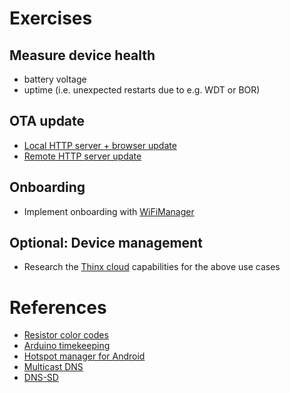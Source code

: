 # Exercises

## Measure device health
* battery voltage
* uptime (i.e. unexpected restarts due to e.g. WDT or BOR)

## OTA update
* [Local HTTP server + browser update](https://github.com/esp8266/Arduino/tree/2.3.0/doc/ota_updates#web-browser)
* [Remote HTTP server update](https://github.com/esp8266/Arduino/tree/2.3.0/doc/ota_updates#http-server)

## Onboarding
* Implement onboarding with [WiFiManager](https://github.com/tzapu/WiFiManager)

## Optional: Device management
* Research the [Thinx cloud](https://thinx.cloud) capabilities for the above use cases


# References
* [Resistor color codes](https://www.digikey.com/en/resources/conversion-calculators/conversion-calculator-resistor-color-code-5-band)
* [Arduino timekeeping](http://www.instructables.com/id/TESTED-Timekeeping-on-ESP8266-Arduino-Uno-WITHOUT-/)
* [Hotspot manager for Android](https://play.google.com/store/apps/details?id=com.etustudio.android.hotspotmanager&hl=en)
* [Multicast DNS](https://en.wikipedia.org/wiki/Multicast_DNS)
* [DNS-SD](http://www.dns-sd.org/)
